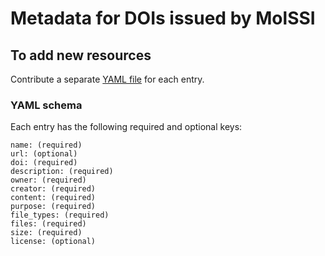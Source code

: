 # Metadata for DOIs issued by MolSSI

## To add new resources

Contribute a separate [YAML file](https://yaml.org/) for each entry.

### YAML schema

Each entry has the following required and optional keys:
```
name: (required)
url: (optional)
doi: (required)
description: (required)
owner: (required)
creator: (required)
content: (required)
purpose: (required)
file_types: (required)
files: (required)
size: (required)
license: (optional)
```
